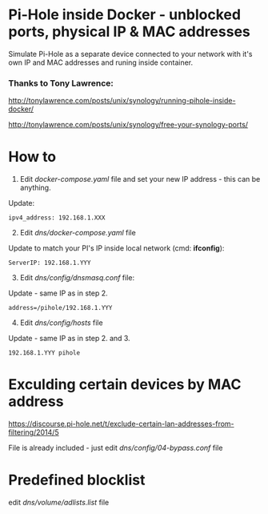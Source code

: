 # Pi-Hole inside Docker - unblocked ports, physical IP & MAC addresses

Simulate Pi-Hole as a separate device connected to your network with it's own IP and MAC addresses and runing inside container.



### Thanks to Tony Lawrence:

http://tonylawrence.com/posts/unix/synology/running-pihole-inside-docker/

http://tonylawrence.com/posts/unix/synology/free-your-synology-ports/

# How to
1. Edit *docker-compose.yaml* file and set your new IP address - this can be anything.

Update:
```
ipv4_address: 192.168.1.XXX
```

2. Edit *dns/docker-compose.yaml* file

Update to match your PI's IP inside local network (cmd: **ifconfig**):
```
ServerIP: 192.168.1.YYY
```

3. Edit *dns/config/dnsmasq.conf* file:

Update - same IP as in step 2.
```
address=/pihole/192.168.1.YYY
```

4. Edit *dns/config/hosts* file

Update - same IP as in step 2. and 3.
```
192.168.1.YYY pihole
```

# Exculding certain devices by MAC address
https://discourse.pi-hole.net/t/exclude-certain-lan-addresses-from-filtering/2014/5

File is already included - just edit *dns/config/04-bypass.conf* file

# Predefined blocklist

edit *dns/volume/adlists.list* file